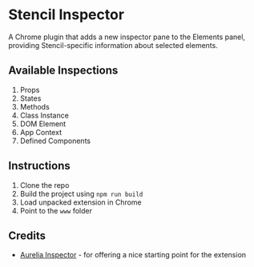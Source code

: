 # Stencil Inspector

A Chrome plugin that adds a new inspector pane to the Elements panel, providing Stencil-specific information about selected elements.

## Available Inspections
1. Props
2. States
3. Methods
4. Class Instance
5. DOM Element
6. App Context
5. Defined Components

## Instructions
1. Clone the repo
2. Build the project using `npm run build`
2. Load unpacked extension in Chrome
3. Point to the `www` folder

## Credits

* [Aurelia Inspector](https://github.com/aurelia/inspector) - for offering a nice starting point for the extension
